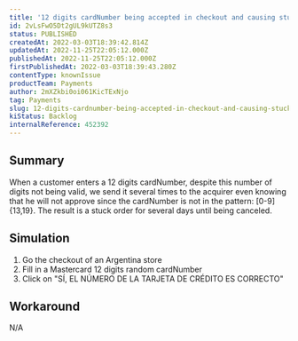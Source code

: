 ```yaml
---
title: '12 digits cardNumber being accepted in checkout and causing stuck transactions'
id: 2vLsFwO5Dt2gUL9kUTZ8s3
status: PUBLISHED
createdAt: 2022-03-03T18:39:42.814Z
updatedAt: 2022-11-25T22:05:12.000Z
publishedAt: 2022-11-25T22:05:12.000Z
firstPublishedAt: 2022-03-03T18:39:43.280Z
contentType: knownIssue
productTeam: Payments
author: 2mXZkbi0oi061KicTExNjo
tag: Payments
slug: 12-digits-cardnumber-being-accepted-in-checkout-and-causing-stuck-transactions
kiStatus: Backlog
internalReference: 452392
---
```


## Summary


When a customer enters a 12 digits cardNumber, despite this number of digits not being valid, we send it several times to the acquirer even knowing that he will not approve since the cardNumber is not in the pattern: [0-9]{13,19}. The result is a stuck order for several days until being canceled.



## Simulation



1. Go the checkout of an Argentina store
2. Fill in a Mastercard 12 digits random cardNumber
3. Click on "SÍ, EL NÚMERO DE LA TARJETA DE CRÉDITO ES CORRECTO"



## Workaround


N/A

